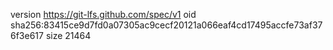 version https://git-lfs.github.com/spec/v1
oid sha256:83415ce9d7fd0a07305ac9cecf20121a066eaf4cd17495accfe73af376f3e617
size 21464
